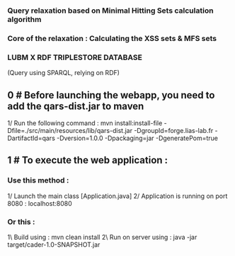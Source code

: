 ### Query relaxation based on Minimal Hitting Sets calculation algorithm

### Core of the relaxation : Calculating the XSS sets & MFS sets

### LUBM X RDF TRIPLESTORE DATABASE

(Query using SPARQL, relying on RDF)

## 0 # Before launching the webapp, you need to add the qars-dist.jar to maven

1/ Run the following command :
mvn install:install-file    -Dfile=./src/main/resources/lib/qars-dist.jar    -DgroupId=forge.lias-lab.fr    -DartifactId=qars    -Dversion=1.0.0    -Dpackaging=jar    -DgeneratePom=true

## 1 # To execute the web application :

### Use this method :
1/ Launch the main class [Application.java]
2/ Application is running on port 8080 : localhost:8080

### Or this :
1\ Build using : mvn clean install 
2\ Run on server using : java -jar target/cader-1.0-SNAPSHOT.jar 
